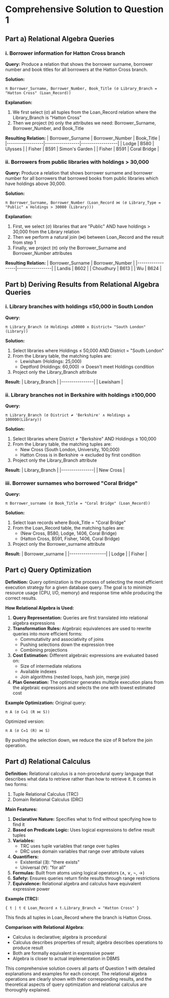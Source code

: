 # Comprehensive Solution to Question 1

## Part a) Relational Algebra Queries

### i. Borrower information for Hatton Cross branch

**Query:** Produce a relation that shows the borrower surname, borrower number and book titles for all borrowers at the Hatton Cross branch.

**Solution:**

```
π Borrower_Surname, Borrower_Number, Book_Title (σ Library_Branch = "Hatton Cross" (Loan_Record))
```

**Explanation:**
1. We first select (σ) all tuples from the Loan_Record relation where the Library_Branch is "Hatton Cross"
2. Then we project (π) only the attributes we need: Borrower_Surname, Borrower_Number, and Book_Title

**Resulting Relation:**
| Borrower_Surname | Borrower_Number | Book_Title       |
|------------------|-----------------|------------------|
| Lodge            | B580            | Ulysses          |
| Fisher           | B591            | Simon's Garden   |
| Fisher           | B591            | Coral Bridge     |

### ii. Borrowers from public libraries with holdings > 30,000

**Query:** Produce a relation that shows borrower surname and borrower number for all borrowers that borrowed books from public libraries which have holdings above 30,000.

**Solution:**

```
π Borrower_Surname, Borrower_Number (Loan_Record ⋈ (σ Library_Type = "Public" ∧ Holdings > 30000 (Library)))
```

**Explanation:**
1. First, we select (σ) libraries that are "Public" AND have holdings > 30,000 from the Library relation
2. Then we perform a natural join (⋈) between Loan_Record and the result from step 1
3. Finally, we project (π) only the Borrower_Surname and Borrower_Number attributes

**Resulting Relation:**
| Borrower_Surname | Borrower_Number |
|------------------|-----------------|
| Landis           | B602            |
| Choudhury        | B613            |
| Wu               | B624            |

## Part b) Deriving Results from Relational Algebra Queries

### i. Library branches with holdings ≤50,000 in South London

**Query:** 
```
π Library_Branch (σ Holdings ≤50000 ∧ District= "South London" (Library))
```

**Solution:**
1. Select libraries where Holdings ≤ 50,000 AND District = "South London"
2. From the Library table, the matching tuples are:
   - Lewisham (Holdings: 25,000)
   - Deptford (Holdings: 60,000) → Doesn't meet Holdings condition
3. Project only the Library_Branch attribute

**Result:**
| Library_Branch |
|----------------|
| Lewisham       |

### ii. Library branches not in Berkshire with holdings ≥100,000

**Query:**
```
π Library_Branch (σ District ≠ 'Berkshire' ∧ Holdings ≥ 100000(Library))
```

**Solution:**
1. Select libraries where District ≠ "Berkshire" AND Holdings ≥ 100,000
2. From the Library table, the matching tuples are:
   - New Cross (South London, University, 100,000)
   - Hatton Cross is in Berkshire → excluded by first condition
3. Project only the Library_Branch attribute

**Result:**
| Library_Branch |
|----------------|
| New Cross      |

### iii. Borrower surnames who borrowed "Coral Bridge"

**Query:**
```
π Borrower_surname (σ Book_Title = "Coral Bridge" (Loan_Record))
```

**Solution:**
1. Select loan records where Book_Title = "Coral Bridge"
2. From the Loan_Record table, the matching tuples are:
   - (New Cross, B580, Lodge, 1406, Coral Bridge)
   - (Hatton Cross, B591, Fisher, 1406, Coral Bridge)
3. Project only the Borrower_surname attribute

**Result:**
| Borrower_surname |
|------------------|
| Lodge            |
| Fisher           |

## Part c) Query Optimization

**Definition:**
Query optimization is the process of selecting the most efficient execution strategy for a given database query. The goal is to minimize resource usage (CPU, I/O, memory) and response time while producing the correct results.

**How Relational Algebra is Used:**
1. **Query Representation:** Queries are first translated into relational algebra expressions
2. **Transformation Rules:** Algebraic equivalences are used to rewrite queries into more efficient forms:
   - Commutativity and associativity of joins
   - Pushing selections down the expression tree
   - Combining projections
3. **Cost Estimation:** Different algebraic expressions are evaluated based on:
   - Size of intermediate relations
   - Available indexes
   - Join algorithms (nested loops, hash join, merge join)
4. **Plan Generation:** The optimizer generates multiple execution plans from the algebraic expressions and selects the one with lowest estimated cost

**Example Optimization:**
Original query: 
```
π A (σ C=1 (R ⋈ S))
```
Optimized version: 
```
π A (σ C=1 (R) ⋈ S)
```
By pushing the selection down, we reduce the size of R before the join operation.

## Part d) Relational Calculus

**Definition:**
Relational calculus is a non-procedural query language that describes what data to retrieve rather than how to retrieve it. It comes in two forms:
1. Tuple Relational Calculus (TRC)
2. Domain Relational Calculus (DRC)

**Main Features:**
1. **Declarative Nature:** Specifies what to find without specifying how to find it
2. **Based on Predicate Logic:** Uses logical expressions to define result tuples
3. **Variables:** 
   - TRC uses tuple variables that range over tuples
   - DRC uses domain variables that range over attribute values
4. **Quantifiers:**
   - Existential (∃): "there exists"
   - Universal (∀): "for all"
5. **Formulas:** Built from atoms using logical operators (∧, ∨, ¬, →)
6. **Safety:** Ensures queries return finite results through range restrictions
7. **Equivalence:** Relational algebra and calculus have equivalent expressive power

**Example (TRC):**
```
{ t | t ∈ Loan_Record ∧ t.Library_Branch = "Hatton Cross" }
```
This finds all tuples in Loan_Record where the branch is Hatton Cross.

**Comparison with Relational Algebra:**
- Calculus is declarative; algebra is procedural
- Calculus describes properties of result; algebra describes operations to produce result
- Both are formally equivalent in expressive power
- Algebra is closer to actual implementation in DBMS

This comprehensive solution covers all parts of Question 1 with detailed explanations and examples for each concept. The relational algebra operations are clearly shown with their corresponding results, and the theoretical aspects of query optimization and relational calculus are thoroughly explained.

